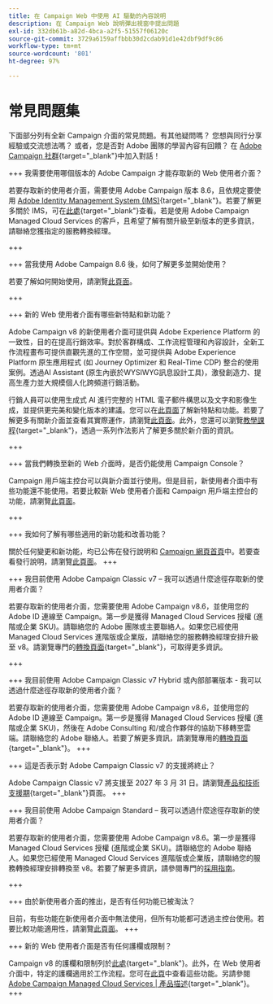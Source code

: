 ```yaml
---
title: 在 Campaign Web 中使用 AI 驅動的內容說明
description: 在 Campaign Web 說明彈出視窗中提出問題
exl-id: 332db61b-a82d-4bca-a2f5-51557f06120c
source-git-commit: 3729a6159affbbb30d2cdab91d1e42dbf9df9c86
workflow-type: tm+mt
source-wordcount: '801'
ht-degree: 97%

---
```


# 常見問題集

下面部分列有全新 Campaign 介面的常見問題。有其他疑問嗎？ 您想與同行分享經驗或交流想法嗎？ 或者，您是否對 Adobe 團隊的學習內容有回饋？ 在 [Adobe Campaign 社群](https://experienceleaguecommunities.adobe.com/t5/adobe-campaign-classic-v7/ct-p/adobe-campaign-classic-community){target="_blank"}中加入對話！


+++ 我需要使用哪個版本的 Adob&#x200B;&#x200B;e Campaign 才能存取新的 Web 使用者介面？

若要存取新的使用者介面，需要使用 Adob&#x200B;&#x200B;e Campaign 版本 8.6，且依規定要使用 [Adobe Identity Management System (IMS)](https://helpx.adobe.com/tw/enterprise/using/identity.html){target="_blank"}。若要了解更多關於 IMS，可在[此處](https://experienceleague.adobe.com/zh-hant/docs/campaign/technotes-ac/tn-new/migrate-users-to-ims){target="_blank"}查看。若是使用 Adob&#x200B;&#x200B;e Campaign Managed Cloud Services 的客戶，且希望了解有關升級至新版本的更多資訊，請聯絡您獲指定的服務轉換經理。

+++

+++ 當我使用 Adob&#x200B;&#x200B;e Campaign 8.6 後，如何了解更多並開始使用？

若要了解如何開始使用，請瀏覽[此頁面](../get-started/get-started.md)。

+++

+++ 新的 Web 使用者介面有哪些新特點和新功能？

Adobe Campaign v8 的新使用者介面可提供與 Adob&#x200B;&#x200B;e Experience Platform 的一致性，目的在提高行銷效率。對於客群構成、工作流程管理和內容設計，全新工作流程畫布可提供直觀先進的工作空間，並可提供與 Adob&#x200B;&#x200B;e Experience Platform 原生應用程式 (如 Journey Optimizer 和 Real-Time CDP) 整合的使用案例。透過AI Assistant (原生內嵌於WYSIWYG訊息設計工具)，激發創造力、提高生產力並大規模個人化跨頻道行銷活動。

行銷人員可以使用生成式 AI 進行完整的 HTML 電子郵件構思以及文字和影像生成，並提供更完美和變化版本的建議。您可以在[此頁面](../rn/whats-new.md)了解新特點和功能。若要了解更多有關新介面並查看其實際運作，請瀏覽[此頁面](../get-started/user-interface.md)。此外，您還可以瀏覽[教學課程](https://experienceleague.adobe.com/zh-hant/docs/campaign-web-learn/tutorials/overview){target="_blank"}，透過一系列作法影片了解更多關於新介面的資訊。

+++

+++  當我們轉換至新的 Web 介面時，是否仍能使用 Campaign Console？

Campaign 用戶端主控台可以與新介面並行使用。但是目前，新使用者介面中有些功能還不能使用。若要比較新 Web 使用者介面和 Campaign 用戶端主控台的功能，請瀏覽[此頁面](../get-started/capability-matrix.md)。

+++

+++ 我如何了解有哪些適用的新功能和改善功能？

關於任何變更和新功能，均已公佈在發行說明和 [Campaign 網頁首頁](../get-started/user-interface.md#user-interface-home)中。若要查看發行說明，請瀏覽[此頁面](../rn/release-notes.md)。
+++


+++  我目前使用 Adob&#x200B;&#x200B;e Campaign Classic v7 – 我可以透過什麼途徑存取新的使用者介面？

若要存取新的使用者介面，您需要使用 Adob&#x200B;&#x200B;e Campaign v8.6，並使用您的 Adob&#x200B;&#x200B;e ID 連線至 Campaign。第一步是獲得 Managed Cloud Services 授權 (進階或企業 SKU)。請聯絡您的 Adob&#x200B;&#x200B;e 團隊或主要聯絡人。如果您已經使用 Managed Cloud Services 進階版或企業版，請聯絡您的服務轉換經理安排升級至 v8。請瀏覽專門的[轉換頁面](https://experienceleague.adobe.com/zh-hant/docs/campaign/campaign-v8/new/v7-to-v8){target="_blank"}，可取得更多資訊。

+++

+++  我目前使用 Adob&#x200B;&#x200B;e Campaign Classic v7 Hybrid 或內部部署版本 - 我可以透過什麼途徑存取新的使用者介面？

若要存取新的使用者介面，您需要使用 Adob&#x200B;&#x200B;e Campaign v8.6，並使用您的 Adob&#x200B;&#x200B;e ID 連線至 Campaign。第一步是獲得 Managed Cloud Services 授權 (進階或企業 SKU)，然後在 Adob&#x200B;&#x200B;e Consulting 和/或合作夥伴的協助下移轉至雲端。請聯絡您的 Adob&#x200B;&#x200B;e 聯絡人。若要了解更多資訊，請瀏覽專用的[轉換頁面](https://experienceleague.adobe.com/zh-hant/docs/campaign/campaign-v8/new/v7-to-v8){target="_blank"}。
+++

+++ 這是否表示對 Adob&#x200B;&#x200B;e Campaign Classic v7 的支援將終止？

Adobe Campaign Classic v7 將支援至 2027 年 3 月 31 日。請瀏覽[產品和技術支援期](https://helpx.adobe.com/tw/support/programs/eol-matrix.html){target="_blank"}頁面。
+++

+++ 我目前使用 Adob&#x200B;&#x200B;e Campaign Standard – 我可以透過什麼途徑存取新的使用者介面？

若要存取新的使用者介面，您需要使用 Adob&#x200B;&#x200B;e Campaign v8.6。第一步是獲得 Managed Cloud Services 授權 (進階或企業 SKU)。請聯絡您的 Adob&#x200B;&#x200B;e 聯絡人。如果您已經使用 Managed Cloud Services 進階版或企業版，請聯絡您的服務轉換經理安排轉換至 v8。若要了解更多資訊，請參閱專門的[採用指南](../../adoption/home.md)。

+++


+++ 由於新使用者介面的推出，是否有任何功能已被淘汰？

目前，有些功能在新使用者介面中無法使用，但所有功能都可透過主控台使用。若要比較功能適用性，請瀏覽[此頁面](../get-started/capability-matrix.md)。
+++


+++ 新的 Web 使用者介面是否有任何護欄或限制？

Campaign v8 的護欄和限制列於[此處](https://experienceleague.adobe.com/zh-hant/docs/campaign/campaign-v8/releases/ac-guardrails){target="_blank"}。此外，在 Web 使用者介面中，特定的護欄適用於工作流程。您可在[此頁](../get-started/guardrails.md)中查看這些功能。另請參閱[Adobe Campaign Managed Cloud Services | 產品描述](https://helpx.adobe.com/tw/legal/product-descriptions/adobe-campaign-managed-cloud-services.html){target="_blank"}。
+++
